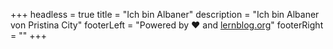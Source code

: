 +++
headless = true
title = "Ich bin Albaner"
description = "Ich bin Albaner von Pristina City"
footerLeft = "Powered by ❤️ and [lernblog.org](https://www.lernblog.org)"
footerRight = ""
+++
